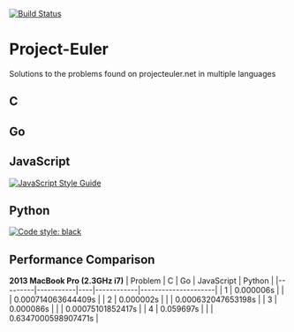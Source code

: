 [![Build Status](https://travis-ci.org/LucasGracia/project-euler.svg?branch=master)](https://travis-ci.org/LucasGracia/project-euler)
# Project-Euler
Solutions to the problems found on projecteuler.net in multiple languages

## C

## Go

## JavaScript
[![JavaScript Style Guide](https://img.shields.io/badge/code_style-standard-brightgreen.svg)](https://standardjs.com)

## Python
[![Code style: black](https://img.shields.io/badge/code%20style-black-000000.svg)](https://github.com/psf/black)

## Performance Comparison
**2013 MacBook Pro (2.3GHz i7)**
| Problem | C         | Go | JavaScript | Python              |
|---------|-----------|----|------------|---------------------|
| 1       | 0.000006s |    |            | 0.000714063644409s  |
| 2       | 0.000002s |    |            | 0.000632047653198s  |
| 3       | 0.000086s |    |            | 0.00075101852417s   |
| 4       | 0.059697s |    |            | 0.6347000598907471s |